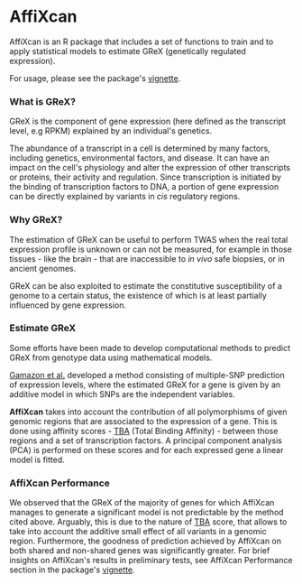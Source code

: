 # AffiXcan
AffiXcan is an R package that includes a set of functions to train and to apply
statistical models to estimate GReX (genetically regulated expression).

For usage, please see the package's
[vignette](https://mega.nz/#!uW4RRYjJ!loBNzR24ECan2LFLDBmXkekTNtHVbYoBy1iUHmNL1XA).

### What is GReX?
GReX is the component of gene expression (here defined as the transcript level,
e.g RPKM) explained by an individual's genetics.

The abundance of a transcript in a cell is determined by many factors, including
genetics, environmental factors, and disease. It can have an impact on the
cell's physiology and alter the expression of other transcripts or proteins,
their activity and regulation. Since transcription is initiated by the binding
of transcription factors to DNA, a portion of gene expression can be directly
explained by variants in _cis_ regulatory regions.

### Why GReX?
The estimation of GReX can be useful to perform TWAS when the real total
expression profile is unknown or can not be measured, for example in those
tissues - like the brain - that are inaccessible to _in vivo_ safe biopsies, or
in ancient genomes. 

GReX can be also exploited to estimate the constitutive susceptibility of a
genome to a certain status, the existence of which is at least partially
influenced by gene expression.

### Estimate GReX
Some efforts have been made to develop computational methods to predict GReX
from genotype data using mathematical models. 

[Gamazon et al.](http://www.nature.com/articles/ng.3367) developed a method
consisting of multiple-SNP prediction of expression levels, where the estimated
GReX for a gene is given by an additive model in which SNPs are the independent
variables.

__AffiXcan__ takes into account the contribution of all polymorphisms of given
genomic regions that are associated to the expression of a gene. This is done
using affinity scores -
[TBA](https://journals.plos.org/plosone/article?id=10.1371/journal.pone.0143627)
(Total Binding Affinity) - between those regions and a set of transcription
factors. A principal component analysis (PCA) is performed on these scores and
for each expressed gene a linear model is fitted.

### AffiXcan Performance
We observed that the GReX of the majority of genes for which AffiXcan manages to
generate a significant model is not predictable by the method cited above.
Arguably, this is due to the nature of
[TBA](https://journals.plos.org/plosone/article?id=10.1371/journal.pone.0143627)
score, that allows to take into account the additive small effect of all
variants in a genomic region. Furthermore, the goodness of prediction achieved
by AffiXcan on both shared and non-shared genes was significantly greater. For
brief insights on AffiXcan's results in preliminary tests, see AffiXcan
Performance section in the package's
[vignette](https://mega.nz/#!uW4RRYjJ!loBNzR24ECan2LFLDBmXkekTNtHVbYoBy1iUHmNL1XA).
